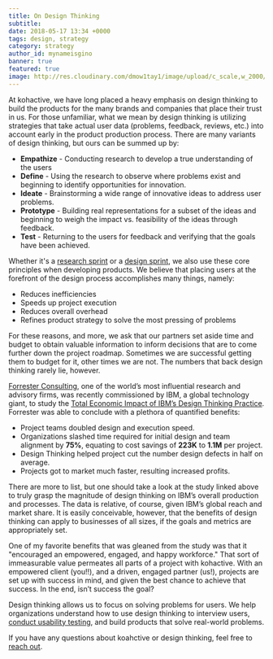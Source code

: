 ```yaml
---
title: On Design Thinking
subtitle:
date: 2018-05-17 13:34 +0000
tags: design, strategy
category: strategy
author_id: mynameisgino
banner: true
featured: true
image: http://res.cloudinary.com/dmow1tay1/image/upload/c_scale,w_2000/v1526566654/rawpixel-574844-unsplash_xj1sry.jpg
---
```


At kohactive, we have long placed a heavy emphasis on design thinking to build the products for the many brands and companies that place their trust in us. For those unfamiliar, what we mean by design thinking is utilizing strategies that take actual user data (problems, feedback, reviews, etc.) into account early in the product production process. There are many variants of design thinking, but ours can be summed up by:

- **Empathize** - Conducting research to develop a true understanding of the users
- **Define** - Using the research to observe where problems exist and beginning to identify opportunities for innovation.
- **Ideate** - Brainstorming a wide range of innovative ideas to address user problems.
- **Prototype** - Building real representations for a subset of the ideas and beginning to weigh the impact vs. feasibility of the ideas through feedback.
- **Test** - Returning to the users for feedback and verifying that the goals have been achieved.

Whether it's a [research sprint](https://www.kohactive.com/services/research-sprint/) or a [design sprint](https://www.kohactive.com/services/design-sprint/), we also use these core principles when developing products. We believe that placing users at the forefront of the design process accomplishes many things, namely:

- Reduces inefficiencies
- Speeds up project execution
- Reduces overall overhead
- Refines product strategy to solve the most pressing of problems

For these reasons, and more, we ask that our partners set aside time and budget to obtain valuable information to inform decisions that are to come further down the project roadmap. Sometimes we are successful getting them to budget for it, other times we are not. The numbers that back design thinking rarely lie, however.

<a href="https://go.forrester.com/consulting/" target="_blank">Forrester Consulting</a>, one of the world’s most influential research and advisory firms, was recently commissioned by IBM, a global technology giant, to study the <a href="https://www.ibm.com/design/thinking/static/media/Enterprise-Design-Thinking-Report.8ab1e9e1.pdf" target="_blank">Total Economic Impact of IBM’s Design Thinking Practice</a>. Forrester was able to conclude with a plethora of quantified benefits:

- Project teams doubled design and execution speed.
- Organizations slashed time required for initial design and team alignment by **75%**, equating to cost savings of **223K** to **1.1M** per project.
- Design Thinking helped project cut the number design defects in half on average.
- Projects got to market much faster, resulting increased profits.

There are more to list, but one should take a look at the study linked above to truly grasp the magnitude of design thinking on IBM’s overall production and processes. The data is relative, of course, given IBM’s global reach and market share. It is easily conceivable, however, that the benefits of design thinking can apply to businesses of all sizes, if the goals and metrics are appropriately set.

One of my favorite benefits that was gleaned from the study was that it "encouraged an empowered, engaged, and happy workforce." That sort of immeasurable value permeates all parts of a project with kohactive. With an empowered client (you!!), and a driven, engaged partner (us!), projects are set up with success in mind, and given the best chance to achieve that success. In the end, isn’t success the goal?

Design thinking allows us to focus on solving problems for users. We help organizations understand how to use design thinking to interview users, [conduct usability testing](https://www.kohactive.com/blog/user-testing-what-it-is-and-why-you-should-do-it/), and build products that solve real-world problems.

If you have any questions about koahctive or design thinking, feel free to <a href="https://www.kohactive.com/contact/">reach out</a>.
